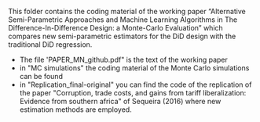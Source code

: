 This folder contains the coding material of the working paper “Alternative Semi-Parametric Approaches and Machine Learning Algorithms in The Difference-In-Difference Design: a Monte-Carlo Evaluation” which compares new semi-parametric estimators for the DiD design with the traditional DiD regression.
- The file 'PAPER_MN_github.pdf" is the text of the working paper
- in "MC simulations" the coding material of the Monte Carlo simulations can be found 
- in "Replication_final-original" you can find the code of the replication of the paper "Corruption, trade costs, and gains from tariff liberalization: Evidence from southern africa" of Sequeira (2016) where new estimation methods are employed.

